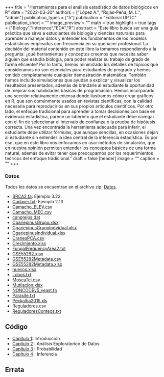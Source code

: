 +++
title = "Herramientas para el análisis estadístico de datos biológicos en R"
date = "2022-03-30"
authors = ["López A.", "Rojas-Peña, M. L.", "admin"]
publication_types = ["5"]
publication = "Editorial UPTC"
publication_short = ""
image_preview = ""
math = true
highlight = true
tags = ["Biology","Inference","EDA","R"]
abstract = "Este libro busca ser una guía práctica que sirva a estudiantes de biología y ciencias naturales para aprender a manejar datos y entender los fundamentos de los modelos estadísticos empleados con frecuencia en su quehacer profesional. La decisión del material contenido en este libro la tomamos respondiendo a la pregunta: ¿qué herramientas y conceptos creemos que necesita saber alguien que estudia biología, para poder realizar su trabajo de grado de forma eficiente? Por lo tanto, hemos minimizado los detalles de tópicos que consideramos no son esenciales para estudiantes de pregrado y hemos omitido completamente cualquier demostración matemática. También hemos incluido simulaciones que ayudan a explicar y visualizar los resultados presentados, además de brindarle al estudiante la oportunidad de mejorar sus habilidades básicas de programación. Hemos incorporado una sección relativamente extensa donde ilustramos cómo crear gráficos en R, que son comúnmente usados en revistas científicas, con la calidad necesaria para reproducirlos en sus propios artículos científicos.  Por otro lado, el enfoque tradicional para aprender a tomar decisiones con base en evidencia estadística, parece un laberinto que el estudiante debe navegar con el fin de seleccionar el intervalo de confianza o la prueba de hipótesis correcta. Una vez encontrada la herramienta adecuada para inferir, el estudiante debe utilizar fórmulas, que aunque sencillas, en ocasiones dejan al estudiante sin entender la idea central de la inferencia estadística. Es por eso, que en este libro nos enfocamos en usar métodos de simulación, que en nuestra opinión permiten entender los conceptos básicos de una forma natural, además de evitar tener que preocuparnos por los requerimientos teóricos del enfoque tradicional."
draft = false
[header]
image = ""
caption = ""
+++
<!--
<center><img src="https://alexrojas.netlify.app/media/ProgCaratula.png" width="250">
</center>
-->

### Datos

Todos los datos se encuentran en el archivo zip: [Datos](https://alexrojas.netlify.com/Data/Bio/Datos.zip). 

* [BRCA2.fa](https://alexrojas.netlify.com/Data/Bio/BRCA2.fa): Ejemplo 3.22
* [Cadaver.txt](https://alexrojas.netlify.com/Data/Bio/Cadaver.txt): Ejemplo 2.13
* [Camacho_ELEV.csv](https://alexrojas.netlify.com/Data/Bio/Camacho_ELEV.csv)
* [Camacho_MEC.csv](https://alexrojas.netlify.com/Data/Bio/Camacho_MEC.csv)
* [cangrejos.dat](https://alexrojas.netlify.com/Data/Bio/cangrejos.dat)
* [CgariepinusGrupo.xlsx](https://alexrojas.netlify.com/Data/Bio/CgariepinusGrupo.xlsx)
* [CgariepinusGrupoIndvidual.xlsx](https://alexrojas.netlify.com/Data/Bio/CgariepinusGrupoIndvidual.xlsx)
* [CgariepinusIndividual.xlsx](https://alexrojas.netlify.com/Data/Bio/CgariepinusIndividual.xlsx)
* [CraneoPCA.csv](https://alexrojas.netlify.com/Data/Bio/CraneoPCA.csv)
* [Crecimiento.xlsx](https://alexrojas.netlify.com/Data/Bio/Crecimiento.xlsx)
* [FungalFrequencyArea2.txt](https://alexrojas.netlify.com/Data/Bio/FungalFrequencyArea2.txt)
* [GSE55282.xlsx](https://alexrojas.netlify.com/Data/Bio/GSE55282.xlsx)
* [GSE55282Metadata.csv](https://alexrojas.netlify.com/Data/Bio/GSE55282Metadata.csv)
* [GSE55282Metadata.xlsx](https://alexrojas.netlify.com/Data/Bio/GSE55282Metadata.xlsx)
* [huevos.xlsx](https://alexrojas.netlify.com/Data/Bio/huevos.xlsx)
* [Lobos.txt](https://alexrojas.netlify.com/Data/Bio/Lobos.txt)
* [MoscaTel.csv](https://alexrojas.netlify.com/Data/Bio/MoscaTel.csv)
* [Mutilacion.xlsx](https://alexrojas.netlify.com/Data/Bio/Mutilacion.xlsx)
* [NONCODEv5_yeast.fa](https://alexrojas.netlify.com/Data/Bio/)
* [Parasite.txt](https://alexrojas.netlify.com/Data/Bio/Parasite.txt)
* [Peckoltia2015.xls](https://alexrojas.netlify.com/Data/Bio/Peckoltia2015.xls)
* [Reguladores.csv](https://alexrojas.netlify.com/Data/Bio/Reguladores.csv)
* [ReguladoresConteos.txt](https://alexrojas.netlify.com/Data/Bio/ReguladoresConteos.txt)


## Código

* [Capítulo 1](https://alexrojas.netlify.com/code/Bio/HAEDBCap1.R): Introducción 
* [Capítulo 2](https://alexrojas.netlify.com/code/Bio/HAEDBCap2.R) : Análisis Exploratorioo de Datos
* [Capítulo 3](https://alexrojas.netlify.com/code/Bio/HAEDBCap3.R) : Probabilidad
* [Capítulo 4](https://alexrojas.netlify.com/code/Bio/HAEDBCap4.R) : Inferencia

## Errata

